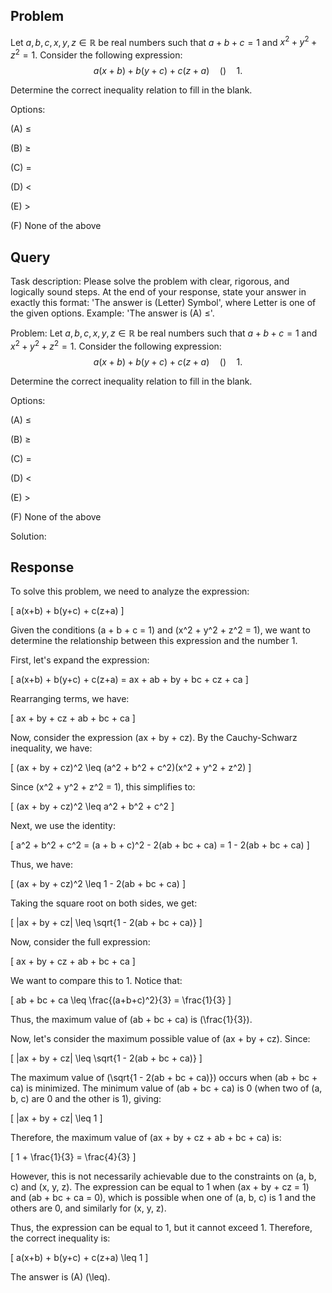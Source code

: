 ## Problem

Let $a, b, c, x, y, z \in \mathbb{R}$ be real numbers such that $a + b + c = 1$ and $x^2 + y^2 + z^2 = 1$. Consider the following expression:
$$
a(x+b) + b(y+c) + c(z+a)  \quad () \quad 1.
$$

Determine the correct inequality relation to fill in the blank.

Options:

(A) $\leq$ 

(B) $\geq$

(C) $=$ 

(D) $<$

(E) $>$

(F) None of the above

## Query

Task description: Please solve the problem with clear, rigorous, and logically sound steps. At the end of your response, state your answer in exactly this format: 'The answer is (Letter) Symbol', where Letter is one of the given options. Example: 'The answer is (A) $\leq$'.

Problem: Let $a, b, c, x, y, z \in \mathbb{R}$ be real numbers such that $a + b + c = 1$ and $x^2 + y^2 + z^2 = 1$. Consider the following expression:
$$
a(x+b) + b(y+c) + c(z+a)  \quad () \quad 1.
$$

Determine the correct inequality relation to fill in the blank.

Options:

(A) $\leq$ 

(B) $\geq$

(C) $=$ 

(D) $<$

(E) $>$

(F) None of the above

Solution:

## Response

To solve this problem, we need to analyze the expression:

\[
a(x+b) + b(y+c) + c(z+a)
\]

Given the conditions \(a + b + c = 1\) and \(x^2 + y^2 + z^2 = 1\), we want to determine the relationship between this expression and the number 1.

First, let's expand the expression:

\[
a(x+b) + b(y+c) + c(z+a) = ax + ab + by + bc + cz + ca
\]

Rearranging terms, we have:

\[
ax + by + cz + ab + bc + ca
\]

Now, consider the expression \(ax + by + cz\). By the Cauchy-Schwarz inequality, we have:

\[
(ax + by + cz)^2 \leq (a^2 + b^2 + c^2)(x^2 + y^2 + z^2)
\]

Since \(x^2 + y^2 + z^2 = 1\), this simplifies to:

\[
(ax + by + cz)^2 \leq a^2 + b^2 + c^2
\]

Next, we use the identity:

\[
a^2 + b^2 + c^2 = (a + b + c)^2 - 2(ab + bc + ca) = 1 - 2(ab + bc + ca)
\]

Thus, we have:

\[
(ax + by + cz)^2 \leq 1 - 2(ab + bc + ca)
\]

Taking the square root on both sides, we get:

\[
|ax + by + cz| \leq \sqrt{1 - 2(ab + bc + ca)}
\]

Now, consider the full expression:

\[
ax + by + cz + ab + bc + ca
\]

We want to compare this to 1. Notice that:

\[
ab + bc + ca \leq \frac{(a+b+c)^2}{3} = \frac{1}{3}
\]

Thus, the maximum value of \(ab + bc + ca\) is \(\frac{1}{3}\).

Now, let's consider the maximum possible value of \(ax + by + cz\). Since:

\[
|ax + by + cz| \leq \sqrt{1 - 2(ab + bc + ca)}
\]

The maximum value of \(\sqrt{1 - 2(ab + bc + ca)}\) occurs when \(ab + bc + ca\) is minimized. The minimum value of \(ab + bc + ca\) is 0 (when two of \(a, b, c\) are 0 and the other is 1), giving:

\[
|ax + by + cz| \leq 1
\]

Therefore, the maximum value of \(ax + by + cz + ab + bc + ca\) is:

\[
1 + \frac{1}{3} = \frac{4}{3}
\]

However, this is not necessarily achievable due to the constraints on \(a, b, c\) and \(x, y, z\). The expression can be equal to 1 when \(ax + by + cz = 1\) and \(ab + bc + ca = 0\), which is possible when one of \(a, b, c\) is 1 and the others are 0, and similarly for \(x, y, z\).

Thus, the expression can be equal to 1, but it cannot exceed 1. Therefore, the correct inequality is:

\[
a(x+b) + b(y+c) + c(z+a) \leq 1
\]

The answer is (A) \(\leq\).